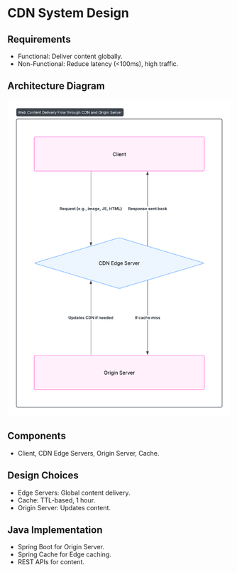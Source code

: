 
# CDN System Design

## Requirements
- Functional: Deliver content globally.
- Non-Functional: Reduce latency (<100ms), high traffic.

## Architecture Diagram
![CDN Diagram](cdn-diagram.png)

## Components
- Client, CDN Edge Servers, Origin Server, Cache.

## Design Choices
- Edge Servers: Global content delivery.
- Cache: TTL-based, 1 hour.
- Origin Server: Updates content.

## Java Implementation
- Spring Boot for Origin Server.
- Spring Cache for Edge caching.
- REST APIs for content.
